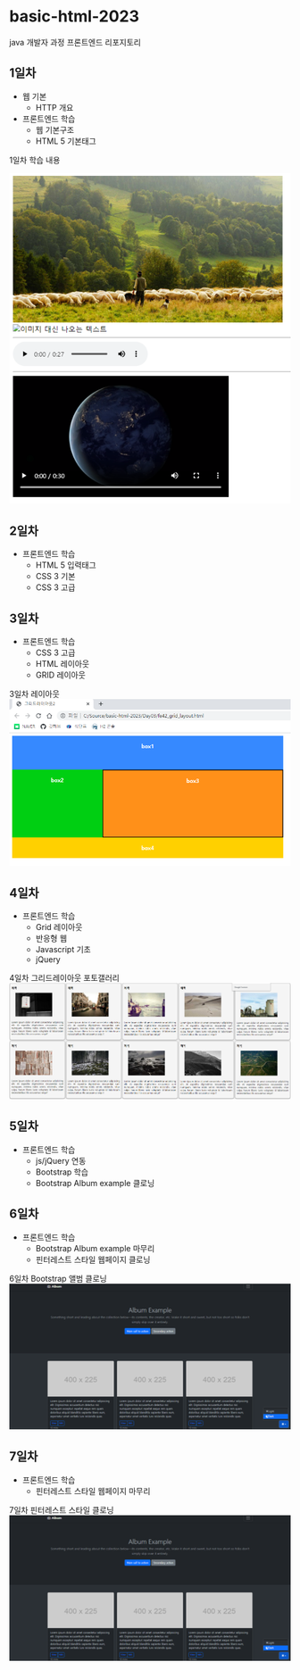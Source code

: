 # basic-html-2023
java 개발자 과정 프론트엔드 리포지토리

## 1일차
- 웹 기본
    - HTTP 개요
- 프론트엔드 학습
    - 웹 기본구조
    - HTML 5 기본태그
   
1일차 학습 내용
<!-- ![멀티미디어](https://raw.githubusercontent.com/minsoohyun/basic-html-2023/main/Day01/image/day01.png) -->
<img src="https://raw.githubusercontent.com/minsoohyun/basic-html-2023/main/image/day01.png" width300>

## 2일차
- 프론트엔드 학습
    - HTML 5 입력태그
    - CSS 3 기본
    - CSS 3 고급

## 3일차
- 프론트엔드 학습
    - CSS 3 고급
    - HTML 레이아웃
    - GRID 레이아웃

3일차 레이아웃
<img src="https://raw.githubusercontent.com/minsoohyun/basic-html-2023/main/image/layout.png" width300>

## 4일차
- 프론트엔드 학습
    - Grid 레이아웃
    - 반응형 웹
    - Javascript 기초
    - jQuery

4일차 그리드레이아웃 포토갤러리
<img src="https://raw.githubusercontent.com/minsoohyun/basic-html-2023/main/image/gallery.png" width300>

## 5일차
- 프론트엔드 학습
    - js/jQuery 연동
    - Bootstrap 학습
    - Bootstrap Album example 클로닝

## 6일차
- 프론트엔드 학습    
    - Bootstrap Album example 마무리
    - 핀터레스트 스타일 웹페이지 클로닝 



6일차 Bootstrap 앨범 클로닝
<img src="https://raw.githubusercontent.com/minsoohyun/basic-html-2023/main/image/album_theme.png" width300>
  
## 7일차
- 프론트엔드 학습    
    - 핀터레스트 스타일 웹페이지 마무리

7일차 핀터레스트 스타일 클로닝
<img src="https://raw.githubusercontent.com/minsoohyun/basic-html-2023/main/image/album_theme.png" width300>














    


    
  

